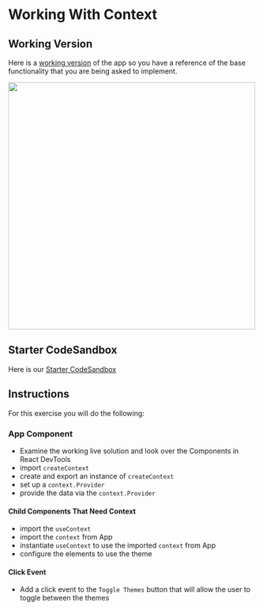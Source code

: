 # Working With Context

## Working Version
Here is a [working version](https://xn0b1.csb.app/) of the app so you have a reference of the base functionality that you are being asked to implement. 

<img src="https://i.imgur.com/nKZWv5c.png" width=500/>

## Starter CodeSandbox
Here is our [Starter CodeSandbox](https://codesandbox.io/s/random-user-starter-xtpup?file=/src/App.js)

## Instructions
For this exercise you will do the following:

### App Component
- Examine the working live solution and look over the Components in React DevTools
- import `createContext` 
- create and export an instance of `createContext`
- set up a `context.Provider`
- provide the data via the `context.Provider`

#### Child Components That Need Context
- import the `useContext`
- import the `context` from App
- instantiate `useContext` to use the imported `context` from App
- configure the elements to use the theme


#### Click Event

- Add a click event to the `Toggle Themes` button that will allow the user to toggle between the themes
